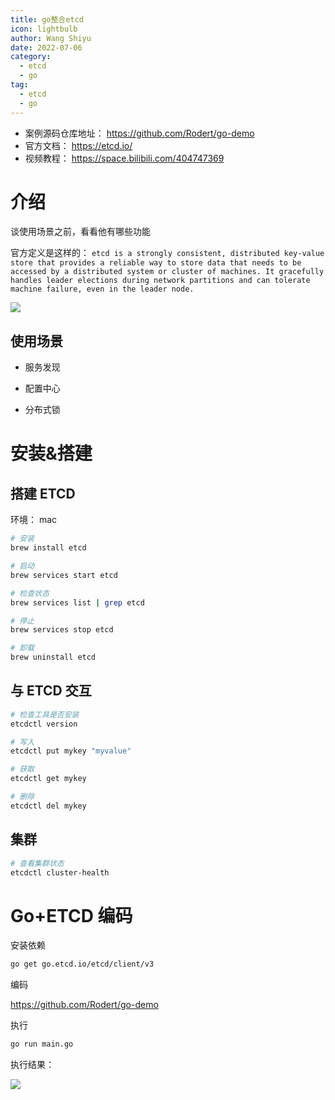 ```yaml
---
title: go整合etcd
icon: lightbulb
author: Wang Shiyu
date: 2022-07-06
category:
  - etcd
  - go
tag:
  - etcd
  - go
---
```







- 案例源码仓库地址： https://github.com/Rodert/go-demo
- 官方文档： https://etcd.io/
- 视频教程： https://space.bilibili.com/404747369

# 介绍

谈使用场景之前，看看他有哪些功能

官方定义是这样的：
`
etcd is a strongly consistent, distributed key-value store that provides a reliable way to store data that needs to be accessed by a distributed system or cluster of machines. It gracefully handles leader elections during network partitions and can tolerate machine failure, even in the leader node.
`

![](https://javapub-common-oss.oss-cn-beijing.aliyuncs.com/javapub/2024%2F07%2F04%2F20240704-212011.png)


## 使用场景

- 服务发现

- 配置中心

- 分布式锁




# 安装&搭建

## 搭建 ETCD

环境： mac

```bash
# 安装
brew install etcd

# 启动
brew services start etcd

# 检查状态
brew services list | grep etcd

# 停止
brew services stop etcd

# 卸载
brew uninstall etcd
```

## 与 ETCD 交互

```bash
# 检查工具是否安装
etcdctl version

# 写入
etcdctl put mykey "myvalue"

# 获取
etcdctl get mykey

# 删除
etcdctl del mykey
```

## 集群

```bash
# 查看集群状态
etcdctl cluster-health
```

# Go+ETCD 编码


安装依赖

```bash
go get go.etcd.io/etcd/client/v3
```


编码

https://github.com/Rodert/go-demo


执行

```bash
go run main.go
```


执行结果：

![](https://javapub-common-oss.oss-cn-beijing.aliyuncs.com/javapub/2024%2F07%2F04%2F20240704-211952.png)


